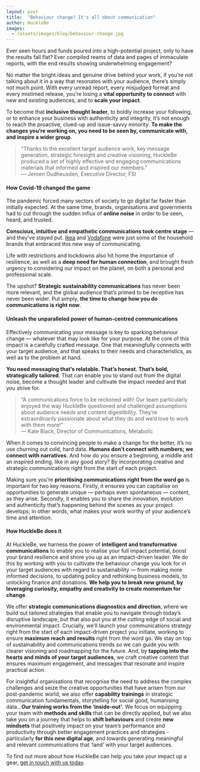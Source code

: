 ```yaml
---
layout: post
title:  "Behaviour change? It's all about communication"
author: HuckleBe
images:
  - /assets/images/blog/behaviour-change.jpg
---
```

Ever seen hours and funds poured into a high-potential project, only to have the results fall flat? Ever compiled reams of data and pages of immaculate reports, with the end results showing underwhelming engagement?

No matter the bright ideas and genuine drive behind your work, if you’re not talking about it in a way that resonates with your audience, there’s simply not much point. With every unread report, every misjudged format and every mistimed release, you’re losing a **vital opportunity to connect** with new and existing audiences, and to **scale your impact**.

To become that **inclusive thought leader**, to boldly increase your following, or to enhance your business with authenticity and integrity, it’s not enough to reach the proactive, clued-up and issue-savvy minority. **To make the changes you’re working on, you need to be seen by, communicate with, and inspire a wider group**.

> "Thanks to the excellent target audience work, key message generation, strategic foresight and creative visioning, HuckleBe produced a set of highly effective and engaging communications materials that informed and inspired our members."<br> &mdash; Jeroen Oudheusden, Executive Director, FSI

#### How Covid-19 changed the game

The pandemic forced many sectors of society to go digital far faster than initially expected. At the same time, brands, organisations and governments had to cut through the sudden influx of **online noise** in order to be seen, heard, and trusted.

**Conscious, intuitive and empathetic communications took centre stage** — and they’ve stayed put. [Ikea](https://youtu.be/zg0Hei0cjl0) and [Vodafone](https://youtu.be/GOTtiov9KV8) were just some of the household brands that embraced this new way of communicating.

Life with restrictions and lockdowns also hit home the importance of resilience, as well as a **deep need for human connection**, and brought fresh urgency to considering our impact on the planet, on both a personal and professional scale.

The upshot? **Strategic sustainability communications** has  never been more relevant, and the global audience that’s primed to be receptive has never been wider. Put simply, **the time to change how you do communications is right now**.

#### Unleash the unparalleled power of human-centred communications

Effectively communicating your message is key to sparking behaviour change — whatever that may look like for your purpose. At the core of this impact is a carefully crafted message. One that meaningfully connects with your target audience, and that speaks to their needs and characteristics, as well as to the problem at hand.

**You need messaging that’s relatable. That’s honest. That’s bold, strategically tailored**. That can enable you to stand out from the digital noise, become a thought leader and cultivate the impact needed and that you strive for.

> “A communications force to be reckoned with! Our team particularly enjoyed the way HuckleBe questioned and challenged assumptions about audience needs and content digestibility. They’re extraordinarily passionate about what they do and we’d love to work with them more!” <br> &mdash; Kate Black, Director of Communications, Metabolic

When it comes to convincing people to make a change for the better, it’s no use churning out cold, hard data. **Humans don’t connect with numbers; we connect with narratives**. And how do you ensure a beginning, a middle and an inspired ending, like in any good story? By incorporating creative and strategic communications right from the start of each project.

Making sure you’re **prioritising communications right from the word go** is important for two key reasons. Firstly, it  ensures  you  can capitalise on opportunities to generate unique —  perhaps even spontaneous —  content, as they arise. Secondly, it enables you to  share the innovation, evolution and authenticity that’s happening behind the scenes  as  your project develops; in other words, what makes your  work  worthy of your audience’s time and attention.

#### How HuckleBe does it

At HuckleBe, we harness the power of **intelligent and transformative communications** to enable you to realise your full impact potential, boost your brand resilience and shore you up as an impact-driven leader. We do this by working with you to cultivate the behaviour change you look for in your target audiences with regard to sustainability — from   making more informed decisions, to updating policy and rethinking business models, to unlocking finance and donations. **We help you to break new ground, by leveraging curiosity, empathy and creativity to create momentum for change**.

We offer  **strategic communications diagnostics and direction**, where we build out tailored strategies that enable you to navigate through today’s disruptive landscape, but that also put you at the cutting edge of social and environmental impact. Crucially, we’ll launch your communications strategy right from the start of each impact-driven project you initiate, working to ensure   **maximum reach and results** right from the word go. We stay on top of sustainability and communications trends so we can guide you   with clearer visioning and roadmapping for the future. And, by  **tapping   into   the   hearts   and   minds   of   your   target   audiences**, we craft creative content that ensures maximum engagement, and messages that resonate and inspire practical action.

For insightful organisations that recognise the need to address the complex challenges and seize the creative opportunities that have arisen from our post-pandemic world, we also offer **capability trainings** in strategic communication fundamentals, storytelling for social good, humanising data...**Our training works from the ‘inside-out’**. We focus on equipping your team with **methods and skills** that can be directly applied, but we also take you on a journey that helps to **shift behaviours** and create **new mindsets** that positively impact on your team’s performance and productivity through better engagement practices and strategies - particularly **for this new digital age**, and towards generating meaningful and relevant communications that ‘land’ with your target audiences.

To find out more about how HuckleBe can help you take your impact up a gear,  [get in touch with us today](/#contact).
